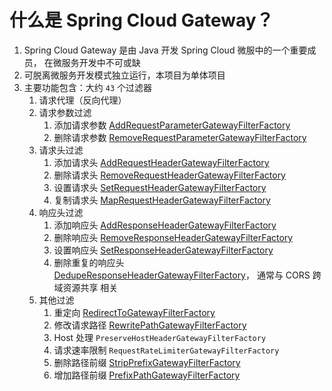 # 什么是 Spring Cloud Gateway？

1. Spring Cloud Gateway 是由 Java 开发 Spring Cloud 微服中的一个重要成员，
   在微服务开发中不可或缺
2. 可脱离微服务开发模式独立运行，本项目为单体项目
3. 主要功能包含：大约 `43` 个过滤器
    1. 请求代理（反向代理）
    2. 请求参数过滤
        1. 添加请求参数 [AddRequestParameterGatewayFilterFactory](../feature/filter/add-request-parameter.md)
        2. 删除请求参数 [RemoveRequestParameterGatewayFilterFactory](../feature/filter/remove-request-parameter.md)
    3. 请求头过滤
        1. 添加请求头 [AddRequestHeaderGatewayFilterFactory](../feature/filter/add-request-header.md)
        2. 删除请求头 [RemoveRequestHeaderGatewayFilterFactory](../feature/filter/remove-request-header.md)
        3. 设置请求头 [SetRequestHeaderGatewayFilterFactory](../feature/filter/set-request-header.md)
        4. 复制请求头 [MapRequestHeaderGatewayFilterFactory](../feature/filter/map-request-header.md)
    4. 响应头过滤
        1. 添加响应头 [AddResponseHeaderGatewayFilterFactory](../feature/filter/add-response-header.md)
        2. 删除响应头 [RemoveResponseHeaderGatewayFilterFactory](../feature/filter/remove-response-header.md)
        3. 设置响应头 [SetResponseHeaderGatewayFilterFactory](../feature/filter/set-response-header.md)
        4. 删除重复的响应头 [DedupeResponseHeaderGatewayFilterFactory](../feature/filter/dedupe-response-header.md)，
           通常与 CORS 跨域资源共享 相关
    5. 其他过滤
        1. 重定向 [RedirectToGatewayFilterFactory](../feature/filter/redirect-to.md)
        2. 修改请求路径 [RewritePathGatewayFilterFactory](../feature/filter/rewrite-path.md)
        3. Host 处理 `PreserveHostHeaderGatewayFilterFactory`
        4. 请求速率限制 `RequestRateLimiterGatewayFilterFactory`
        5. 删除路径前缀 [StripPrefixGatewayFilterFactory](../feature/filter/strip-prefix.md)
        6. 增加路径前缀 [PrefixPathGatewayFilterFactory](../feature/filter/prefix-path.md)
